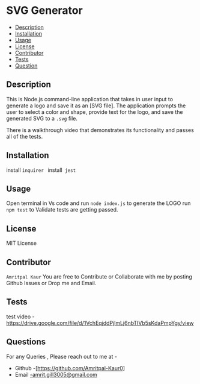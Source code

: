 #  SVG  Generator


* [Description](#description)
* [Installation](#installation)
* [Usage](#usage)
* [License](#license)
* [Contributor](#contributor)
* [Tests](#tests)
* [Question](#questions)
## Description

This is  Node.js command-line application that takes in user input to generate a logo and save it as an [SVG file]. The application prompts the user to select a color and shape, provide text for the logo, and save the generated SVG to a `.svg` file.

There is a walkthrough video that demonstrates its functionality and passes all of the tests. 

## Installation
install `inquirer `
install` jest`

## Usage
Open terminal in Vs code and run `node index.js` to generate the LOGO 
run `npm test` to Validate tests are getting passed.

## License
 MIT License

## Contributor
`Amritpal Kaur`
You are free to Contribute or Collaborate with me by posting Github Issues or Drop me and Email.

## Tests
test video -https://drive.google.com/file/d/1VchEqjddPjlmLj6nbTIVb5sKdaPmpYgy/view

## Questions
For any Queries , Please reach out to me at -
 * Github -[https://github.com/Amritpal-Kaur0]
 * Email -amrit.gill3005@gmail.com

